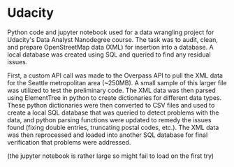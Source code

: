 # Udacity

Python code and jupyter notebook used for a data wrangling project for Udacity's Data Analyst Nanodegree course. The task was to audit, clean, and prepare OpenStreetMap data (XML) for insertion into a database. A local database was created using SQL and queried to find any residual issues.

First, a custom API call was made to the Overpass API to pull the XML data for the Seattle metropolitan area (~250MB). A small sample of this larger file was utilized to test the preliminary code. The XML data was then parsed using ElementTree in python to create dictionaries for different data types. These python dictionaries were then converted to CSV files and used to create a local SQL database that was queried to detect problems with the data, and python parsing functions were updated to remedy the issues found (fixing double entries, truncating postal codes, etc.). The XML data was then reprocessed and loaded into another SQL database for final verification that problems were addressed.

(the jupyter notebook is rather large so might fail to load on the first try)
